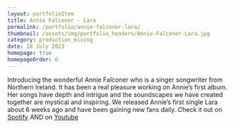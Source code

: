 ```yaml
---
layout: portfolioItem
title: Annie Falconer - Lara
permalink: /portfolio/annie-falconer-lara/
thumbnail: /assets/img/portfolio_headers/Annie-Falconer-Lara.jpg
category: production_mixing
date: 28 July 2023
homepage: true
homepageOrder: 6
---
```


Introducing the wonderful Annie Falconer who is a singer songwriter from Northern Ireland. It has been a real pleasure working on Annie’s first album. Her songs have depth and intrigue and the soundscapes we have created together are mystical and inspiring. We released Annie’s first single Lara about 6 weeks ago and have been gaining new fans daily. Check it out on [Spotify](https://open.spotify.com/album/7tqgc4iaTwyf4omGByva8c?si=QDeKCEY7QZGMsx8mgMQyDw) AND on [Youtube](https://youtu.be/ZCWv08JuDoc)
